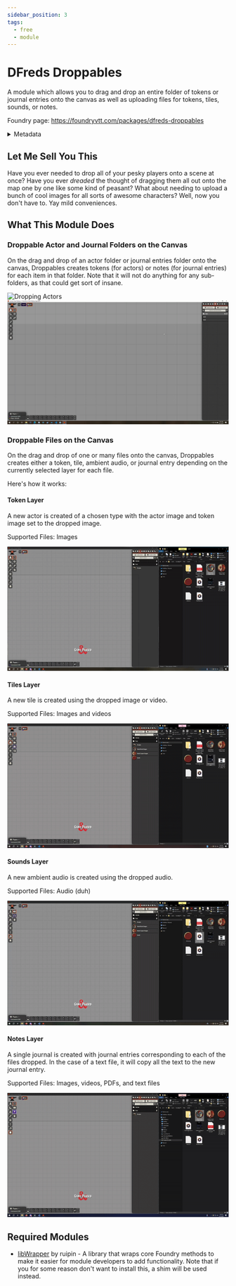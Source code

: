 ```yaml
---
sidebar_position: 3
tags:
  - free
  - module
---
```


# DFreds Droppables

A module which allows you to drag and drop an entire folder of tokens or journal entries onto the canvas as well as uploading files for tokens, tiles, sounds, or notes.

Foundry page: https://foundryvtt.com/packages/dfreds-droppables

<details>
    <summary>Metadata</summary>
    <a href="https://github.com/DFreds/dfreds-droppables/pulse"><img src="https://img.shields.io/github/last-commit/DFreds/dfreds-droppables?style=for-the-badge&logo=github&color=7dc4e4&logoColor=D9E0EE&labelColor=302D41"/></a>
    <a href="https://github.com/DFreds/dfreds-droppables/releases/latest"><img src="https://img.shields.io/github/v/release/DFreds/dfreds-droppables?style=for-the-badge&logo=gitbook&color=8bd5ca&logoColor=D9E0EE&labelColor=302D41"/></a>
    <a href="https://github.com/DFreds/dfreds-droppables/stargazers"><img src="https://img.shields.io/github/stars/DFreds/dfreds-droppables?style=for-the-badge&logo=apachespark&color=eed49f&logoColor=D9E0EE&labelColor=302D41"/></a>
    <br/>
    <br/>
    <img src="https://img.shields.io/badge/dynamic/json.svg?url=https://raw.githubusercontent.com/DFreds/dfreds-droppables/main/static/module.json&label=Foundry%20Version&query=$.compatibility.verified&colorB=fe6a1f&style=for-the-badge&logo=foundryvirtualtabletop"/>
    <a href="https://forge-vtt.com/bazaar#package=dfreds-droppables"><img src="https://img.shields.io/badge/dynamic/json?label=Forge%20Installs&query=package.installs&suffix=%25&url=https://forge-vtt.com/api/bazaar/package/dfreds-droppables&colorB=68a74f&style=for-the-badge&logo=condaforge"/></a>
    <br/>
    <img src="https://img.shields.io/github/downloads/DFreds/dfreds-droppables/latest/dfreds-droppables.zip?color=2b82fc&label=LATEST%20DOWNLOADS&style=for-the-badge"/>
    <img src="https://img.shields.io/github/downloads/DFreds/dfreds-droppables/total?color=2b82fc&label=TOTAL%20DOWNLOADS&style=for-the-badge"/>
</details>

## Let Me Sell You This

Have you ever needed to drop all of your pesky players onto a scene at once? Have you ever _dreaded_ the thought of dragging them all out onto the map one by one like some kind of peasant? What about needing to upload a bunch of cool images for all sorts of awesome characters? Well, now you don't have to. Yay mild conveniences.

## What This Module Does

### Droppable Actor and Journal Folders on the Canvas

On the drag and drop of an actor folder or journal entries folder onto the canvas, Droppables creates tokens (for actors) or notes (for journal entries) for each item in that folder. Note that it will not do anything for any sub-folders, as that could get sort of insane.

![Dropping Actors](./droppables.gif)
![Dropping Journals](./droppables2.gif)

### Droppable Files on the Canvas

On the drag and drop of one or many files onto the canvas, Droppables creates either a token, tile, ambient audio, or journal entry depending on the currently selected layer for each file.

Here's how it works:

#### Token Layer

A new actor is created of a chosen type with the actor image and token image set to the dropped image.

Supported Files: Images

![Dropping Tokens](./droppable-tokens.gif)

#### Tiles Layer

A new tile is created using the dropped image or video.

Supported Files: Images and videos

![Dropping Tiles](./droppable-tiles.gif)

#### Sounds Layer

A new ambient audio is created using the dropped audio.

Supported Files: Audio (duh)

![Dropping Sounds](./droppable-sounds.gif)

#### Notes Layer

A single journal is created with journal entries corresponding to each of the files dropped. In the case of a text file, it will copy all the text to the new journal entry.

Supported Files: Images, videos, PDFs, and text files

![Dropping Notes](./droppable-notes.gif)

## Required Modules

- [libWrapper](https://foundryvtt.com/packages/lib-wrapper) by ruipin - A
  library that wraps core Foundry methods to make it easier for module
  developers to add functionality. Note that if you for some reason don't want
  to install this, a shim will be used instead.